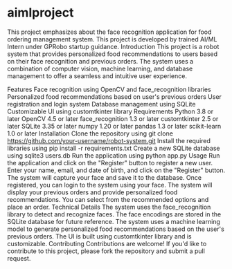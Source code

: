 # aimlproject
This project emphasizes about the face recognition application for food ordering management system. This project is developed by trained AI/ML Intern under GPRobo startup guidance.
Introduction
This project is a robot system that provides personalized food recommendations to users based on their face recognition and previous orders. The system uses a combination of computer vision, machine learning, and database management to offer a seamless and intuitive user experience.

Features
Face recognition using OpenCV and face_recognition libraries
Personalized food recommendations based on user's previous orders
User registration and login system
Database management using SQLite
Customizable UI using customtkinter library
Requirements
Python 3.8 or later
OpenCV 4.5 or later
face_recognition 1.3 or later
customtkinter 2.5 or later
SQLite 3.35 or later
numpy 1.20 or later
pandas 1.3 or later
scikit-learn 1.0 or later
Installation
Clone the repository using git clone https://github.com/your-username/robot-system.git
Install the required libraries using pip install -r requirements.txt
Create a new SQLite database using sqlite3 users.db
Run the application using python app.py
Usage
Run the application and click on the "Register" button to register a new user.
Enter your name, email, and date of birth, and click on the "Register" button.
The system will capture your face and save it to the database.
Once registered, you can login to the system using your face.
The system will display your previous orders and provide personalized food recommendations.
You can select from the recommended options and place an order.
Technical Details
The system uses the face_recognition library to detect and recognize faces.
The face encodings are stored in the SQLite database for future reference.
The system uses a machine learning model to generate personalized food recommendations based on the user's previous orders.
The UI is built using customtkinter library and is customizable.
Contributing
Contributions are welcome! If you'd like to contribute to this project, please fork the repository and submit a pull request.
